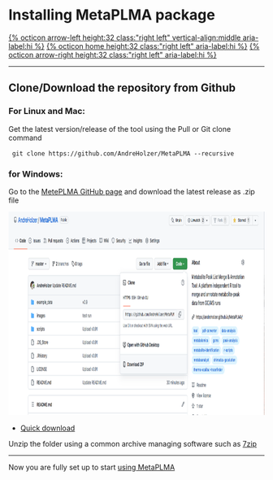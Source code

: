 # Installing MetaPLMA package

[{% octicon arrow-left height:32 class:"right left" vertical-align:middle aria-label:hi %}](GS.md) [{% octicon home height:32 class:"right left" aria-label:hi %}](index.md) [{% octicon arrow-right height:32 class:"right left" aria-label:hi %}](US.md)

----
## Clone/Download the repository from Github

### For Linux and Mac:

Get the latest version/release of the tool using the Pull or Git clone command

```
 git clone https://github.com/AndreHolzer/MetaPLMA --recursive
```

### for Windows: 
Go to the [MetePLMA GitHub page](https://github.com/AndreHolzer/MetaPLMA) and download the latest release as .zip file 

<img src="images/GS_T_1.png" height="400px">

- [Quick download](https://github.com/AndreHolzer/MetaPLMA/archive/master.zip)

Unzip the folder using a common archive managing software such as [7zip](https://www.7-zip.org)


----
Now you are fully set up to start [using MetaPLMA](US.md)
